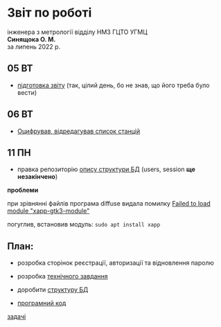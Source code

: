 # Звіт по роботі
інженера з метрології відділу НМЗ ГЦТО УГМЦ  
**Синящока О. М.**  
за липень 2022 р.  


## 05 ВТ
- [підготовка звіту](../06) (так, цілий день, бо не знав, що його треба було вести)

## 06 ВТ

- [Оцифрував, відредагував список станцій](https://github.com/ukrmeteo/meteqdb-decs/tree/main/branches)

## 11 ПН

- правка репозиторію [опису структури БД](https://github.com/ukrmeteo/meteqdb-decs) (users, session **ще незакінчено**)

**проблеми**

при зрівнянні файлів програма diffuse видала помилку
[Failed to load module "xapp-gtk3-module"](https://www.google.com/search?q=Failed+to+load+module+xapp-gtk3-module)

погуглив, встановив модуль: `sudo apt install xapp` 

## План:
- розробка сторінок реєстрації, авторизації та відновлення паролю


- розробка [технічного завдання](https://github.com/ukrmeteo/meteqdb-prd)
- доробити [структуру БД](https://github.com/ukrmeteo/meteqdb-decs) 
- [програмний код](https://github.com/ukrmeteo/meteqdb-src)

[задачі](https://github.com/ukrmeteo/meteqdb-src/issues)
